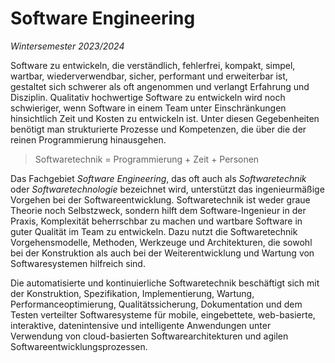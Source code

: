 # Software Engineering

*Wintersemester 2023/2024*

Software zu entwickeln, die verständlich, fehlerfrei, kompakt, simpel, wartbar, wiederverwendbar, sicher, performant und erweiterbar ist, gestaltet sich schwerer als oft angenommen und verlangt Erfahrung und Disziplin. 
Qualitativ hochwertige Software zu entwickeln wird noch schwieriger,
wenn Software in einem Team unter Einschränkungen hinsichtlich Zeit und Kosten zu entwickeln ist. Unter diesen Gegebenheiten benötigt man strukturierte Prozesse und Kompetenzen, die über die der reinen Programmierung hinausgehen.

> Softwaretechnik = Programmierung + Zeit + Personen

Das Fachgebiet *Software Engineering*, das oft auch als *Softwaretechnik* oder *Softwaretechnologie* 
bezeichnet wird, unterstützt das ingenieurmäßige
Vorgehen bei der Softwareentwicklung.
Softwaretechnik ist weder graue Theorie noch Selbstzweck, sondern hilft dem Software-Ingenieur in der Praxis,
Komplexität beherrschbar zu machen und wartbare Software in guter Qualität im Team zu entwickeln.
Dazu nutzt die Softwaretechnik Vorgehensmodelle, Methoden, Werkzeuge und
Architekturen, die sowohl bei der Konstruktion als auch bei der Weiterentwicklung und Wartung von Softwaresystemen hilfreich sind.

Die automatisierte und kontinuierliche Softwaretechnik beschäftigt sich mit der Konstruktion, Spezifikation, Implementierung, Wartung, Performanceoptimierung, Qualitätssicherung, Dokumentation und dem Testen verteilter Softwaresysteme
für mobile, eingebettete, web-basierte, interaktive, datenintensive und intelligente Anwendungen unter Verwendung von cloud-basierten Softwarearchitekturen und
agilen Softwareentwicklungsprozessen.






